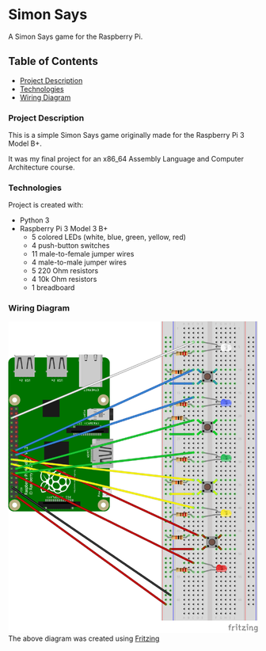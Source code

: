 # Simon Says
A Simon Says game for the Raspberry Pi. 

## Table of Contents
- [Project Description](#project-description)
- [Technologies](#technologies)
- [Wiring Diagram](#wiring-diagram)

### Project Description
This is a simple Simon Says game originally made for the Raspberry Pi 3 Model B+.

It was my final project for an x86_64 Assembly Language and Computer Architecture course.

### Technologies
Project is created with:
- Python 3
- Raspberry Pi 3 Model 3 B+
	- 5 colored LEDs (white, blue, green, yellow, red)
	- 4 push-button switches
	- 11 male-to-female jumper wires
	- 4 male-to-male jumper wires
	- 5 220 Ohm resistors
	- 4 10k Ohm resistors
	- 1 breadboard

### Wiring Diagram
![Fritzing Diagram](media/simon_says_circuit.png)
The above diagram was created using [Fritzing](https://fritzing.org/)
